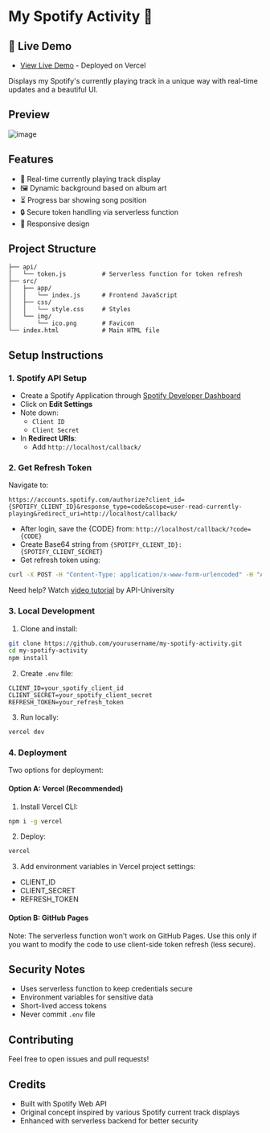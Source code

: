 # My Spotify Activity 🎵

## 🚀 Live Demo
- [View Live Demo](https://my-spotify-activity.vercel.app) - Deployed on Vercel

Displays my Spotify's currently playing track in a unique way with real-time updates and a beautiful UI.

## Preview
![image](https://media.discordapp.net/attachments/1277358579862470719/1418261077271121971/Screenshot_2025-09-18_210505.png?ex=68cd7a0e&is=68cc288e&hm=87d4642798705f0ba5a809548ba9bb79b7cbe51e6e382b90fd4617d6cf5d98e2&=&format=webp&quality=lossless&width=1258&height=708)

## Features
- 🎵 Real-time currently playing track display
- 🖼️ Dynamic background based on album art
- ⏳ Progress bar showing song position
- 🔒 Secure token handling via serverless function
- 📱 Responsive design

## Project Structure
```
├── api/
│   └── token.js          # Serverless function for token refresh
├── src/
│   ├── app/
│   │   └── index.js      # Frontend JavaScript
│   ├── css/
│   │   └── style.css     # Styles
│   └── img/
│       └── ico.png       # Favicon
└── index.html            # Main HTML file
```

## Setup Instructions

### 1. Spotify API Setup
* Create a Spotify Application through [Spotify Developer Dashboard](https://developer.spotify.com/dashboard)
* Click on **Edit Settings**
* Note down:
    * `Client ID`
    * `Client Secret`
* In **Redirect URIs**:
    * Add `http://localhost/callback/`

### 2. Get Refresh Token
Navigate to:
```
https://accounts.spotify.com/authorize?client_id={SPOTIFY_CLIENT_ID}&response_type=code&scope=user-read-currently-playing&redirect_uri=http://localhost/callback/
```
* After login, save the {CODE} from: `http://localhost/callback/?code={CODE}`
* Create Base64 string from `{SPOTIFY_CLIENT_ID}:{SPOTIFY_CLIENT_SECRET}`
* Get refresh token using:
```sh
curl -X POST -H "Content-Type: application/x-www-form-urlencoded" -H "Authorization: Basic {BASE64}" -d "grant_type=authorization_code&redirect_uri=http://localhost/callback/&code={CODE}" https://accounts.spotify.com/api/token
```

Need help? Watch [video tutorial](https://www.youtube.com/watch?v=yAXoOolPvjU) by API-University

### 3. Local Development
1. Clone and install:
```bash
git clone https://github.com/yourusername/my-spotify-activity.git
cd my-spotify-activity
npm install
```

2. Create `.env` file:
```env
CLIENT_ID=your_spotify_client_id
CLIENT_SECRET=your_spotify_client_secret
REFRESH_TOKEN=your_refresh_token
```

3. Run locally:
```bash
vercel dev
```

### 4. Deployment
Two options for deployment:

#### Option A: Vercel (Recommended)
1. Install Vercel CLI:
```bash
npm i -g vercel
```

2. Deploy:
```bash
vercel
```

3. Add environment variables in Vercel project settings:
- CLIENT_ID
- CLIENT_SECRET
- REFRESH_TOKEN

#### Option B: GitHub Pages
Note: The serverless function won't work on GitHub Pages. Use this only if you want to modify the code to use client-side token refresh (less secure).

## Security Notes
- Uses serverless function to keep credentials secure
- Environment variables for sensitive data
- Short-lived access tokens
- Never commit `.env` file

## Contributing
Feel free to open issues and pull requests!

## Credits
- Built with Spotify Web API
- Original concept inspired by various Spotify current track displays
- Enhanced with serverless backend for better security
